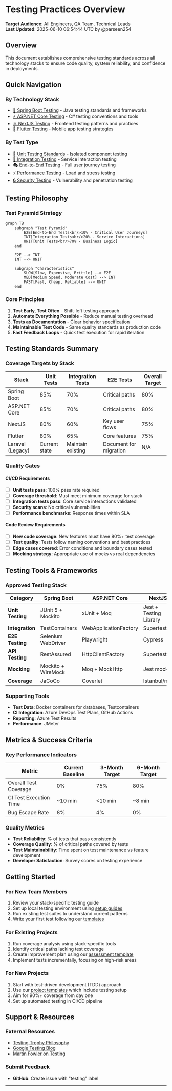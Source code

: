 # Testing Practices Overview

**Target Audience**: All Engineers, QA Team, Technical Leads  
**Last Updated**: 2025-06-10 06:54:44 UTC by @parseen254

## Overview

This document establishes comprehensive testing standards across all technology stacks to ensure code quality, system reliability, and confidence in deployments.

## Quick Navigation

### By Technology Stack
- [🍃 Spring Boot Testing](spring-boot.md) - Java testing standards and frameworks
- [⚡ ASP.NET Core Testing](aspnet.md) - C# testing conventions and tools
- [⚛️ NextJS Testing](nextjs.md) - Frontend testing patterns and practices
- [📱 Flutter Testing](flutter.md) - Mobile app testing strategies

### By Test Type
- [🧪 Unit Testing Standards](types/unit-testing.md) - Isolated component testing
- [🔗 Integration Testing](types/integration-testing.md) - Service interaction testing
- [🎭 End-to-End Testing](types/e2e-testing.md) - Full user journey testing
- [⚡ Performance Testing](types/performance-testing.md) - Load and stress testing
- [🔒 Security Testing](types/security-testing.md) - Vulnerability and penetration testing

## Testing Philosophy

### Test Pyramid Strategy

```mermaid
graph TB
    subgraph "Test Pyramid"
        E2E[End-to-End Tests<br/>10% - Critical User Journeys]
        INT[Integration Tests<br/>20% - Service Interactions]
        UNIT[Unit Tests<br/>70% - Business Logic]
    end
    
    E2E --> INT
    INT --> UNIT
    
    subgraph "Characteristics"
        SLOW[Slow, Expensive, Brittle] --> E2E
        MED[Medium Speed, Moderate Cost] --> INT
        FAST[Fast, Cheap, Reliable] --> UNIT
    end
```

### Core Principles
1. **Test Early, Test Often** - Shift-left testing approach
2. **Automate Everything Possible** - Reduce manual testing overhead
3. **Tests as Documentation** - Clear behavior specification
4. **Maintainable Test Code** - Same quality standards as production code
5. **Fast Feedback Loops** - Quick test execution for rapid iteration

## Testing Standards Summary

### Coverage Targets by Stack

| Stack | Unit Tests | Integration Tests | E2E Tests | Overall Target |
|-------|------------|-------------------|-----------|----------------|
| Spring Boot | 85% | 70% | Critical paths | 80% |
| ASP.NET Core | 85% | 70% | Critical paths | 80% |
| NextJS | 80% | 60% | Key user flows | 75% |
| Flutter | 80% | 65% | Core features | 75% |
| Laravel (Legacy) | Current state | Maintain existing | Document for migration | N/A |

### Quality Gates

#### CI/CD Requirements
- [ ] **Unit tests pass**: 100% pass rate required
- [ ] **Coverage threshold**: Must meet minimum coverage for stack
- [ ] **Integration tests pass**: Core service interactions validated
- [ ] **Security scans**: No critical vulnerabilities
- [ ] **Performance benchmarks**: Response times within SLA

#### Code Review Requirements
- [ ] **New code coverage**: New features must have 80%+ test coverage
- [ ] **Test quality**: Tests follow naming conventions and best practices
- [ ] **Edge cases covered**: Error conditions and boundary cases tested
- [ ] **Mocking strategy**: Appropriate use of mocks vs real dependencies

## Testing Tools & Frameworks

### Approved Testing Stack

| Category | Spring Boot | ASP.NET Core | NextJS | Flutter |
|----------|-------------|--------------|---------|---------|
| **Unit Testing** | JUnit 5 + Mockito | xUnit + Moq | Jest + Testing Library | flutter_test |
| **Integration** | TestContainers | WebApplicationFactory | Supertest | integration_test |
| **E2E Testing** | Selenium WebDriver | Playwright | Cypress | Patrol |
| **API Testing** | RestAssured | HttpClientFactory | Supertest | http package |
| **Mocking** | Mockito + WireMock | Moq + MockHttp | Jest mocks | mockito |
| **Coverage** | JaCoCo | Coverlet | Istanbul/nyc | Built-in |

### Supporting Tools
- **Test Data**: Docker containers for databases, Testcontainers
- **CI Integration**: Azure DevOps Test Plans, GitHub Actions
- **Reporting**: Azure Test Results
- **Performance**: JMeter

## Metrics & Success Criteria

### Key Performance Indicators

| Metric | Current Baseline | 3-Month Target | 6-Month Target |
|--------|------------------|----------------|----------------|
| Overall Test Coverage | 0% | 75% | 80% |
| CI Test Execution Time | ~10 min | <10 min | ~8 min |
| Bug Escape Rate | 8% | 4% | 0% |

### Quality Metrics
- **Test Reliability**: % of tests that pass consistently
- **Coverage Quality**: % of critical paths covered by tests
- **Test Maintainability**: Time spent on test maintenance vs feature development
- **Developer Satisfaction**: Survey scores on testing experience

## Getting Started

### For New Team Members
1. Review your stack-specific testing guide
2. Set up local testing environment using [setup guides](../tools/testing-setup.md)
3. Run existing test suites to understand current patterns
4. Write your first test following our [templates](../../templates/testing/)

### For Existing Projects
1. Run coverage analysis using stack-specific tools
2. Identify critical paths lacking test coverage
3. Create improvement plan using our [assessment template](../../templates/testing/coverage-assessment.md)
4. Implement tests incrementally, focusing on high-risk areas

### For New Projects
1. Start with test-driven development (TDD) approach
2. Use our [project templates](../../templates/projects/) which include testing setup
3. Aim for 90%+ coverage from day one
4. Set up automated testing in CI/CD pipeline

## Support & Resources
### External Resources
- [Testing Trophy Philosophy](https://kentcdodds.com/blog/the-testing-trophy-and-testing-classifications)
- [Google Testing Blog](https://testing.googleblog.com/)
- [Martin Fowler on Testing](https://martinfowler.com/testing/)

### Submit Feedback
- **GitHub**: Create issue with "testing" label
---